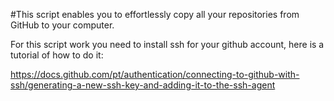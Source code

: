 #This script enables you to effortlessly copy all your repositories from GitHub to your computer.

For this script work you need to install ssh for your github account, here is a tutorial of how to do it: 

https://docs.github.com/pt/authentication/connecting-to-github-with-ssh/generating-a-new-ssh-key-and-adding-it-to-the-ssh-agent